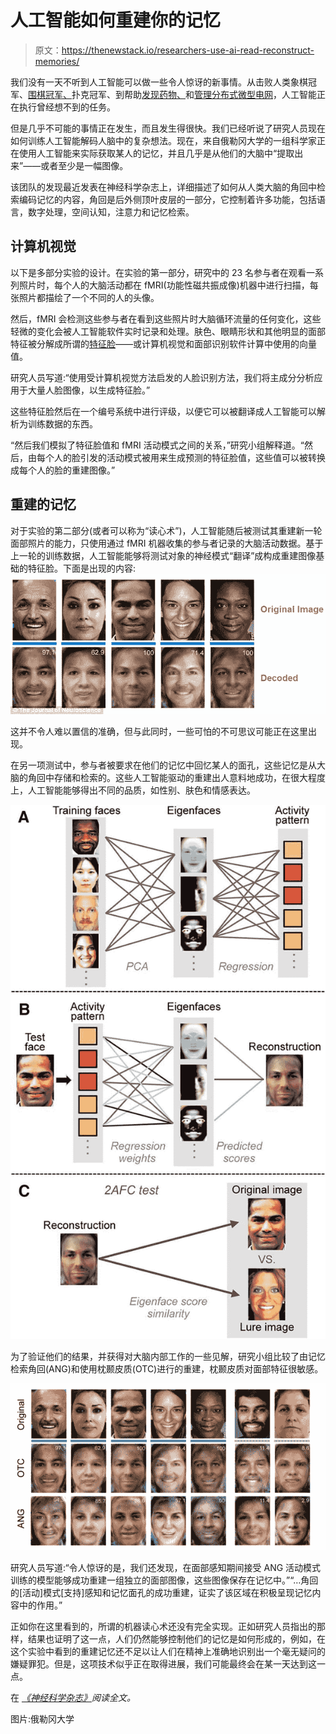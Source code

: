 # 人工智能如何重建你的记忆

> 原文：<https://thenewstack.io/researchers-use-ai-read-reconstruct-memories/>

我们没有一天不听到人工智能可以做一些令人惊讶的新事情。从击败人类象棋冠军、[围棋冠军、](https://thenewstack.io/alphagos-win-human-go-champion-means-ai/)扑克冠军、到帮助[发现药物、](https://thenewstack.io/new-machine-learning-algorithms-accelerate-drug-discovery-desktop-computers/)和[管理分布式微型电网](https://thenewstack.io/power-blox-uses-swarm-intelligence-create-distributed-micro-energy-grids/)，人工智能正在执行曾经想不到的任务。

但是几乎不可能的事情正在发生，而且发生得很快。我们已经听说了研究人员现在如何训练人工智能解码人脑中的复杂想法。现在，来自俄勒冈大学的一组科学家正在使用人工智能来实际获取某人的记忆，并且几乎是从他们的大脑中“提取出来”——或者至少是一幅图像。

该团队的发现最近发表在神经科学杂志上，详细描述了如何从人类大脑的角回中检索编码记忆的内容，角回是后外侧顶叶皮层的一部分，它控制着许多功能，包括语言，数字处理，空间认知，注意力和记忆检索。

## 计算机视觉

以下是多部分实验的设计。在实验的第一部分，研究中的 23 名参与者在观看一系列照片时，每个人的大脑活动都在 fMRI(功能性磁共振成像)机器中进行扫描，每张照片都描绘了一个不同的人的头像。

然后，fMRI 会检测这些参与者在看到这些照片时大脑循环流量的任何变化，这些轻微的变化会被人工智能软件实时记录和处理。肤色、眼睛形状和其他明显的面部特征被分解成所谓的[特征脸](https://en.wikipedia.org/wiki/Eigenface)——或计算机视觉和面部识别软件计算中使用的向量值。

研究人员写道:“使用受计算机视觉方法启发的人脸识别方法，我们将主成分分析应用于大量人脸图像，以生成特征脸。”

这些特征脸然后在一个编号系统中进行评级，以便它可以被翻译成人工智能可以解析为训练数据的东西。

“然后我们模拟了特征脸值和 fMRI 活动模式之间的关系，”研究小组解释道。“然后，由每个人的脸引发的活动模式被用来生成预测的特征脸值，这些值可以被转换成每个人的脸的重建图像。”

## 重建的记忆

对于实验的第二部分(或者可以称为“读心术”)，人工智能随后被测试其重建新一轮面部照片的能力，只使用通过 fMRI 机器收集的参与者记录的大脑活动数据。基于上一轮的训练数据，人工智能能够将测试对象的神经模式“翻译”成构成重建图像基础的特征脸。下面是出现的内容:
![](img/c510cdeb77afb9de2004137104d787e2.png)

这并不令人难以置信的准确，但与此同时，一些可怕的不可思议可能正在这里出现。

在另一项测试中，参与者被要求在他们的记忆中回忆某人的面孔，这些记忆是从大脑的角回中存储和检索的。这些人工智能驱动的重建出人意料地成功，在很大程度上，人工智能能够得出不同的品质，如性别、肤色和情感表达。

![](img/a487c2f65504c9100abd3ddabc39d772.png)

为了验证他们的结果，并获得对大脑内部工作的一些见解，研究小组比较了由记忆检索角回(ANG)和使用枕颞皮质(OTC)进行的重建，枕颞皮质对面部特征很敏感。

![](img/1cb8679227ee0a21527c9d4a96f9dec9.png)

研究人员写道:“令人惊讶的是，我们还发现，在面部感知期间接受 ANG 活动模式训练的模型能够成功重建一组独立的面部图像，这些图像保存在记忆中。”“…角回的[活动]模式[支持]感知和记忆面孔的成功重建，证实了该区域在积极呈现记忆内容中的作用。”

正如你在这里看到的，所谓的机器读心术还没有完全实现。正如研究人员指出的那样，结果也证明了这一点，人们仍然能够控制他们的记忆是如何形成的，例如，在这个实验中看到的重建记忆还不足以让人们在精神上准确地识别出一个毫无疑问的嫌疑罪犯。但是，这项技术似乎正在取得进展，我们可能最终会在某一天达到这一点。

在 *[《神经科学杂志》](http://www.jneurosci.org/content/36/22/6069.full)阅读全文。*

图片:俄勒冈大学

<svg xmlns:xlink="http://www.w3.org/1999/xlink" viewBox="0 0 68 31" version="1.1"><title>Group</title> <desc>Created with Sketch.</desc></svg>
